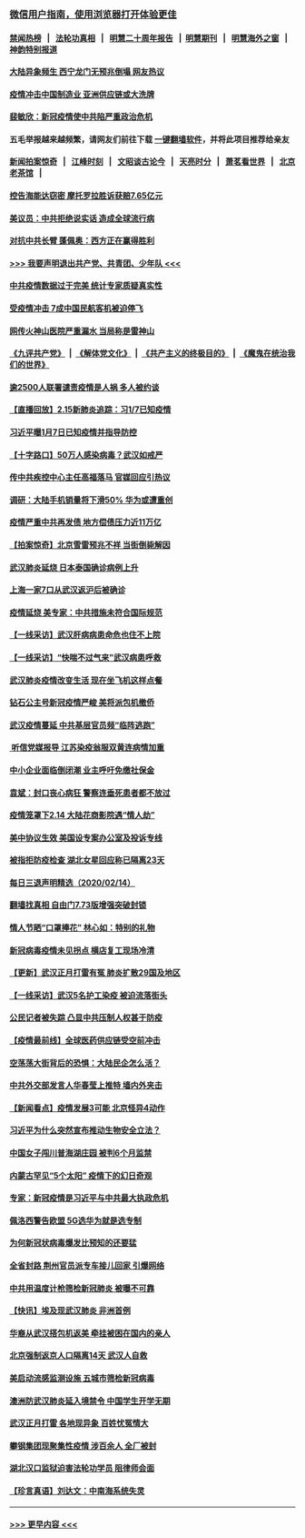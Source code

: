 ### [微信用户指南，使用浏览器打开体验更佳](https://github.com/gfw-breaker/banned-news1/blob/master/indexes/wechat-guide.md?t=0)
#### [禁闻热榜](热点新闻.md?t=0)  &nbsp;&nbsp;|&nbsp;&nbsp; [法轮功真相](https://github.com/gfw-breaker/truth/blob/master/README.md?t=0) &nbsp;&nbsp;|&nbsp;&nbsp; [明慧二十周年报告](https://github.com/gfw-breaker/mh-reports/blob/master/README.md?t=0) &nbsp;&nbsp;|&nbsp;&nbsp;[明慧期刊](https://github.com/gfw-breaker/mh-qikan) &nbsp;&nbsp;|&nbsp;&nbsp; [明慧海外之窗](https://github.com/gfw-breaker/mh-news/blob/master/README.md?t=0) &nbsp;&nbsp;|&nbsp;&nbsp; [神韵特别报道](https://github.com/gfw-breaker/mh-news/blob/master/shenyun.md?t=0)
#### [大陆异象频生 西宁龙门无预兆倒塌 网友热议](../pages/nsc413/n11871150.md?t=02160402) 
#### [疫情冲击中国制造业 亚洲供应链或大洗牌](../pages/nsc413/n11871629.md?t=02160402) 
#### [裴敏欣：新冠疫情使中共陷严重政治危机](../pages/nsc413/n11871514.md?t=02160402) 
#### 五毛举报越来越频繁，请网友们前往下载 [一键翻墙软件](https://github.com/gfw-breaker/ssr-accounts)，并将此项目推荐给亲友
#### [新闻拍案惊奇](https://github.com/gfw-breaker/banned-news1/blob/master/pages/link4.md) &nbsp;&nbsp;|&nbsp;&nbsp; [江峰时刻](https://github.com/gfw-breaker/banned-news1/blob/master/pages/link4.md) &nbsp;&nbsp;|&nbsp;&nbsp; [文昭谈古论今](https://github.com/gfw-breaker/banned-news1/blob/master/pages/link4.md) &nbsp;&nbsp;|&nbsp;&nbsp; [天亮时分](https://github.com/gfw-breaker/banned-news1/blob/master/pages/link4.md) &nbsp;&nbsp;|&nbsp;&nbsp; [萧茗看世界](https://github.com/gfw-breaker/banned-news1/blob/master/pages/link4.md) &nbsp;&nbsp;|&nbsp;&nbsp; [北京老茶馆](https://github.com/gfw-breaker/banned-news1/blob/master/pages/link4.md) &nbsp;&nbsp;|&nbsp;&nbsp; 
#### [控告海能达窃密 摩托罗拉胜诉获赔7.65亿元](../pages/nsc413/n11871594.md?t=02160402) 
#### [美议员：中共拒绝说实话 造成全球流行病](../pages/nsc413/n11871582.md?t=02160402) 
#### [对抗中共长臂 蓬佩奥：西方正在赢得胜利](../pages/nsc413/n11871500.md?t=02160402) 
#### [>>> 我要声明退出共产党、共青团、少年队 <<<](https://github.com/begood0513/goodnews/blob/master/quit/letter.md) 
#### [中共疫情数据过于完美 统计专家质疑真实性](../pages/nsc413/n11870197.md?t=02160402) 
#### [受疫情冲击 7成中国民航客机被迫停飞](../pages/nsc413/n11871439.md?t=02160402) 
#### [网传火神山医院严重漏水 当局称是雷神山](../pages/nsc413/n11871477.md?t=02160402) 
#### [《九评共产党》](https://github.com/begood0513/9ping.md/blob/master/README.md) &nbsp;|&nbsp; [《解体党文化》](../../../../jtdwh.md/blob/master/README.md)  &nbsp;|&nbsp; [《共产主义的终极目的》](../../../../gczydzjmd.md/blob/master/README.md) &nbsp;|&nbsp; [《魔鬼在统治我们的世界》](../../../../mgztzwmdsj.md/blob/master/README.md) 
#### [逾2500人联署谴责疫情是人祸 多人被约谈](../pages/nsc413/n11871360.md?t=02160402) 
#### [【直播回放】2.15新肺炎追踪：习1/7已知疫情](../pages/nsc413/n11871276.md?t=02160402) 
#### [习近平曝1月7日已知疫情并指导防控](../pages/nsc413/n11871308.md?t=02160402) 
#### [【十字路口】50万人感染病毒？武汉如戒严](../pages/nsc413/n11870405.md?t=02160402) 
#### [传中共疾控中心主任高福落马 官媒回应引热议](../pages/nsc413/n11871097.md?t=02160402) 
#### [调研：大陆手机销量将下滑50% 华为或遭重创](../pages/nsc413/n11871161.md?t=02160402) 
#### [疫情严重中共再发债 地方偿债压力近11万亿](../pages/nsc413/n11870871.md?t=02160402) 
#### [【拍案惊奇】北京雪雷预兆不祥 当街倒毙解因](../pages/nsc413/n11870203.md?t=02160402) 
#### [武汉肺炎延烧 日本泰国确诊病例上升](../pages/nsc413/n11871063.md?t=02160402) 
#### [上海一家7口从武汉返沪后被确诊](../pages/nsc413/n11870996.md?t=02160402) 
#### [疫情延烧 美专家：中共措施未符合国际规范](../pages/nsc413/n11870777.md?t=02160402) 
#### [【一线采访】武汉肝病病患命危也住不上院](../pages/nsc413/n11870591.md?t=02160402) 
#### [【一线采访】“快喘不过气来”武汉病患呼救](../pages/nsc413/n11870636.md?t=02160402) 
#### [武汉肺炎疫情改变生活 现在坐飞机这样点餐](../pages/nsc413/n11868351.md?t=02160402) 
#### [钻石公主号新冠疫情严峻 美将派包机撤侨](../pages/nsc413/n11870505.md?t=02160402) 
#### [武汉疫情蔓延 中共基层官员频“临阵逃跑”](../pages/nsc413/n11870463.md?t=02160402) 
#### [ 听信党媒报导 江苏染疫翁服双黄连病情加重](../pages/nsc413/n11870384.md?t=02160402) 
#### [中小企业面临倒闭潮 业主呼吁免缴社保金](../pages/nsc413/n11870259.md?t=02160402) 
#### [袁斌：封口丧心病狂 警察连垂死患者都不放过](../pages/nsc413/n11870453.md?t=02160402) 
#### [疫情笼罩下2.14 大陆花商影院遇“情人劫”](../pages/nsc413/n11870004.md?t=02160402) 
#### [美中协议生效 美国设专案办公室及投诉专线](../pages/nsc413/n11870266.md?t=02160402) 
#### [被指拒防疫检查 湖北女星回应称已隔离23天](../pages/nsc413/n11869687.md?t=02160402) 
#### [每日三退声明精选（2020/02/14）](../pages/nsc413/n11870265.md?t=02160402) 
#### [翻墙找真相 自由门7.73版增强突破封锁](../pages/nsc413/n11869569.md?t=02160402) 
#### [情人节晒“口罩捧花” 林心如：特别的礼物](../pages/nsc413/n11869969.md?t=02160402) 
#### [新冠病毒疫情未见拐点 横店复工现场冷清](../pages/nsc413/n11869406.md?t=02160402) 
#### [【更新】武汉正月打雷有冤 肺炎扩散29国及地区](../pages/nsc413/n11801312.md?t=02160402) 
#### [【一线采访】武汉5名护工染疫 被迫流落街头](../pages/nsc413/n11870054.md?t=02160402) 
#### [公民记者被失踪 凸显中共压制人权甚于防疫](../pages/nsc413/n11870042.md?t=02160402) 
#### [【疫情最前线】全球医药供应链受空前冲击](../pages/nsc413/n11869614.md?t=02160402) 
#### [空荡荡大街背后的恐惧：大陆民企怎么活？](../pages/nsc413/n11869676.md?t=02160402) 
#### [中共外交部发言人华春莹上推特 墙内外夹击](../pages/nsc413/n11869970.md?t=02160402) 
#### [【新闻看点】疫情发展3可能 北京怪异4动作](../pages/nsc413/n11869486.md?t=02160402) 
#### [习近平为什么突然宣布推动生物安全立法？](../pages/nsc413/n11869908.md?t=02160402) 
#### [中国女子闯川普海湖庄园 被判6个月监禁](../pages/nsc413/n11869919.md?t=02160402) 
#### [内蒙古罕见“5个太阳” 疫情下的幻日奇观](../pages/nsc413/n11869778.md?t=02160402) 
#### [专家：新冠疫情是习近平与中共最大执政危机](../pages/nsc413/n11869838.md?t=02160402) 
#### [佩洛西警告欧盟 5G选华为就是选专制](../pages/nsc413/n11869898.md?t=02160402) 
#### [为何新冠状病毒爆发比预知的还要猛](../pages/nsc413/n11869828.md?t=02160402) 
#### [全省封路 荆州官员派专车接儿回家 引爆网络](../pages/nsc413/n11869853.md?t=02160402) 
#### [中共用温度计枪筛检新冠肺炎 被曝不可靠](../pages/nsc413/n11869707.md?t=02160402) 
#### [【快讯】埃及现武汉肺炎 非洲首例](../pages/nsc413/n11869766.md?t=02160402) 
#### [华裔从武汉搭包机返美 牵挂被困在国内的亲人](../pages/nsc413/n11869711.md?t=02160402) 
#### [北京强制返京人口隔离14天 武汉人自救](../pages/nsc413/n11869537.md?t=02160402) 
#### [美启动流感监测设施 五城市筛检新冠病毒](../pages/nsc413/n11869689.md?t=02160402) 
#### [澳洲防武汉肺炎延入境禁令 中国学生开学无期](../pages/nsc413/n11869546.md?t=02160402) 
#### [武汉正月打雷 各地现异象 百姓忧冤情大](../pages/nsc413/n11869531.md?t=02160402) 
#### [攀钢集团现聚集性疫情 涉百余人 全厂被封](../pages/nsc413/n11869126.md?t=02160402) 
#### [湖北汉口监狱迫害法轮功学员 阻律师会面](../pages/nsc413/n11866766.md?t=02160402) 
#### [【珍言真语】刘达文：中南海系统失灵](../pages/nsc413/n11869465.md?t=02160402) 

----
#### [ >>> 更早内容 <<< ](../indexes/nsc413-earlier.md)
